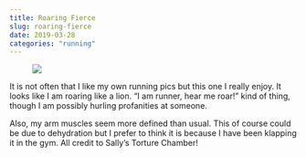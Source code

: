 ```yaml
---
title: Roaring Fierce
slug: roaring-fierce
date: 2019-03-28
categories: "running"
---
```


<figure class="wp-block-image"><img src="http://res.cloudinary.com/dy6grlu8z/image/upload/v1558866439/z7ank2w7ojjefk7fsdsd.jpg"/></figure>



<p>It is not often that I like my own running pics but this one I really enjoy. It looks like I am roaring like a lion. “I am runner, hear me roar!” kind of thing, though I am possibly hurling profanities at someone.</p>



<p>Also, my arm muscles seem more defined than usual. This of course could be due to dehydration but I prefer to think it is because I have been klapping it in the gym. All credit to Sally’s Torture Chamber!</p>


